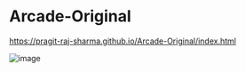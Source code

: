 # Arcade-Original
https://pragit-raj-sharma.github.io/Arcade-Original/index.html

![image](https://github.com/pragit-raj-sharma/Arcade-Original/assets/65211497/d8329107-9c26-454b-b48a-4ee33b7de1a6)

